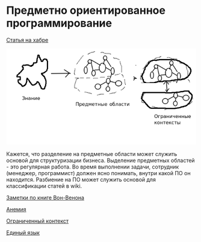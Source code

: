 # Предметно ориентированное программирование

[Статья на хабре](https://habr.com/ru/post/316438/)


![](.DDD/1.png)

Кажется, что разделение на предметные области может служить основой для структуризации бизнеса. Выделение предметных
областей - это регулярная работа. Во время выполнении задачи, сотрудник (менеджер, программист) должен
ясно понимать, внутри какой ПО он находится. Разбиение на ПО может служить основой для 
классификации статей в wiki. 

[Заметки по книге Вон-Венона](DDD-von-venon.md)

[Анемия](Anemia.md)

[Ограниченный контекст]()

[Единый язык](ubuqutios-language.md)
